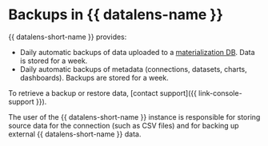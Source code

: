 # Backups in {{ datalens-name }}

{{ datalens-short-name }} provides:
- Daily automatic backups of data uploaded to a [materialization DB](dataset/settings.md#materializaton). Data is stored for a week.
- Daily automatic backups of metadata (connections, datasets, charts, dashboards). Backups are stored for a week.

To retrieve a backup or restore data, [contact support]({{ link-console-support }}).

The user of the {{ datalens-short-name }} instance is responsible for storing source data for the connection (such as CSV files) and for backing up external {{ datalens-short-name }} data.
